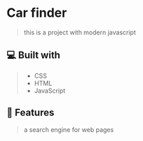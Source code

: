 # Car finder
> this is a project with modern javascript

## 💻 Built with
> - CSS
> - HTML
> - JavaScript

## 💾 Features
> a search engine for web pages
